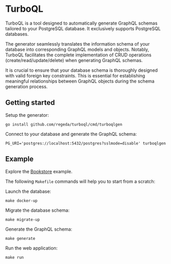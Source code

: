 # TurboQL

TurboQL is a tool designed to automatically generate GraphQL schemas tailored to your PostgreSQL database. It exclusively supports PostgreSQL databases.

The generator seamlessly translates the information schema of your database into corresponding GraphQL models and objects. Notably, TurboQL facilitates the complete implementation of CRUD operations (create/read/update/delete) when generating GraphQL schemas.

It is crucial to ensure that your database schema is thoroughly designed with valid foreign key constraints. This is essential for establishing meaningful relationships between GraphQL objects during the schema generation process.

## Getting started

Setup the generator:
```
go install github.com/regeda/turboql/cmd/turboqlgen
```

Connect to your database and generate the GraphQL schema:
```
PG_URI='postgres://localhost:5432/postgres?sslmode=disable' turboqlgen
```

## Example

Explore the [Bookstore](/examples/bookstore) example.

The following `Makefile` commands will help you to start from a scratch:

Launch the database:
```
make docker-up
```

Migrate the database schema:
```
make migrate-up
```

Generate the GraphQL schema:
```
make generate
```

Run the web application:
```
make run
```
